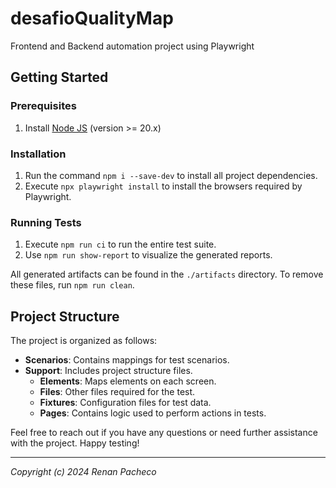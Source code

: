 # desafioQualityMap
Frontend and Backend automation project using Playwright

## Getting Started

### Prerequisites
1. Install [Node JS](https://nodejs.org/) (version >= 20.x)

### Installation
1. Run the command `npm i --save-dev` to install all project dependencies.
2. Execute `npx playwright install` to install the browsers required by Playwright.

### Running Tests
1. Execute `npm run ci` to run the entire test suite.
2. Use `npm run show-report` to visualize the generated reports.

All generated artifacts can be found in the `./artifacts` directory. To remove these files, run `npm run clean`.

## Project Structure
The project is organized as follows:

- **Scenarios**: Contains mappings for test scenarios.
- **Support**: Includes project structure files.
  - **Elements**: Maps elements on each screen.
  - **Files**: Other files required for the test.
  - **Fixtures**: Configuration files for test data.
  - **Pages**: Contains logic used to perform actions in tests.

Feel free to reach out if you have any questions or need further assistance with the project. Happy testing!

---

*Copyright (c) 2024 Renan Pacheco*